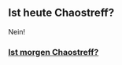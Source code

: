 ## Ist heute Chaostreff?

Nein!

### [Ist morgen Chaostreff?](http://www.ist-morgen-chaostreff.online)
